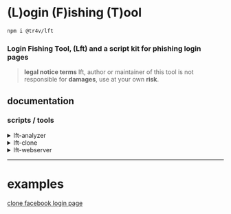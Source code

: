 # (L)ogin (F)ishing (T)ool
```sh
npm i @tr4v/lft
```
### Login Fishing Tool, (Lft) and a script kit for phishing login pages

> **legal notice terms**
> lft, author or maintainer of this tool is not responsible for **damages**, use at your own **risk**.

## documentation 
### scripts / tools
<details>
  <summary>lft-analyzer</summary>
  
  ### description
  _CLI to parse html code, and code manipulation_
  
  ### commands
  - remove [options] <file>
  - modify [options] <file>
  - mount  <mhtml/file>
  
</details>

<details>
  <summary>lft-clone</summary>
  
  ### description
  _CLI to clone login pages_
  
  ### commands
  - clone [options] <url>
  
</details>
<details>
  <summary>lft-webserver</summary>
  
  ### description
  _CLI to create phishing server_
  
  ### commands
  - listen [options] <port>
  
</details>

----
# examples
[clone facebook login page](https://github.com/J4c5/Lft/blob/main/examples/facebook.md)
